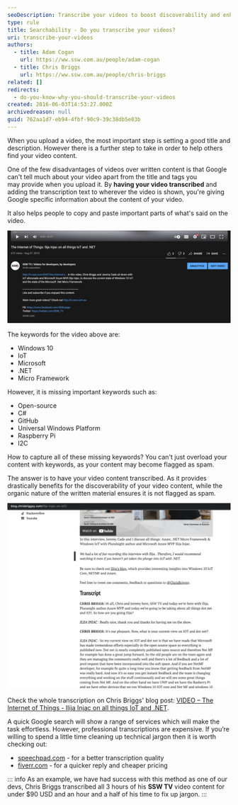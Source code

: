 ```yaml
---
seoDescription: Transcribe your videos to boost discoverability and enhance SEO for better search results.
type: rule
title: Searchability - Do you transcribe your videos?
uri: transcribe-your-videos
authors:
  - title: Adam Cogan
    url: https://ww.ssw.com.au/people/adam-cogan
  - title: Chris Briggs
    url: https://ww.ssw.com.au/people/chris-briggs
related: []
redirects:
  - do-you-know-why-you-should-transcribe-your-videos
created: 2016-06-03T14:53:27.000Z
archivedreason: null
guid: 762aa1d7-eb94-4fbf-90c9-39c38db5e03b
---
```


When you upload a video, the most important step is setting a good title and description. However there is a further step to take in order to help others find your video content.

One of the few disadvantages of videos over written content is that Google can't tell much about your video apart from the title and tags you may provide when you upload it. By **having your video transcribed** and adding the transcription text to wherever the video is shown, you're giving Google specific information about the content of your video.

<!--endintro-->

It also helps people to copy and paste important parts of what's said on the video.

![Figure: How to improve the Google juice for this video?](screen-shot-2021-11-02-at-2.42.34-pm.png)

The keywords for the video above are:

- Windows 10
- IoT
- Microsoft
- .NET
- Micro Framework

However, it is missing important keywords such as:

- Open-source
- C#
- GitHub
- Universal Windows Platform
- Raspberry Pi
- I2C

How to capture all of these missing keywords? You can't just overload your content with keywords, as your content may become flagged as spam.

The answer is to have your video content transcribed. As it provides drastically benefits for the discoverability of your video content, while the organic nature of the written material ensures it is not flagged as spam.

![Figure: Include a transcript in your content](screen-shot-2021-11-02-at-2.44.17-pm.png)

Check the whole transcription on Chris Briggs' blog post: [VIDEO – The Internet of Things - Ilija Injac on all things IoT and .NET](http://blog.chrisbriggsy.com/Ilija-Injac-on-IoT).

A quick Google search will show a range of services which will make the task effortless. However, professional transcriptions are expensive. If you’re willing to spend a little time cleaning up technical jargon then it is worth checking out:

- [speechpad.com](https://www.speechpad.com/) - for a better transcription quality
- [fiverr.com](https://www.fiverr.com/) - for a quicker reply and cheaper pricing

::: info
As an example, we have had success with this method as one of our devs, Chris Briggs transcribed all 3 hours of his **SSW TV** video content for under $90 USD and an hour and a half of his time to fix up jargon.
:::
